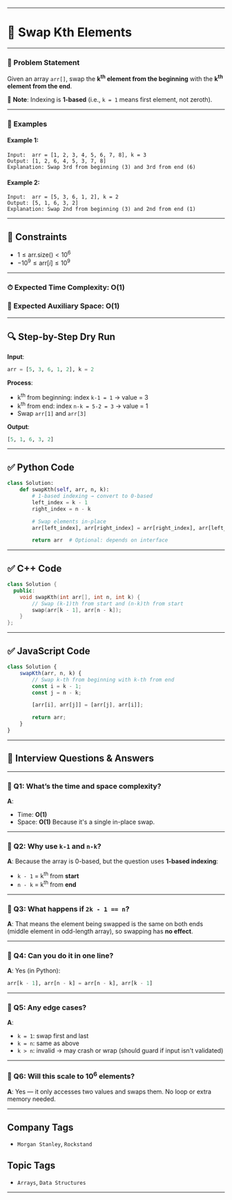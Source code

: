 
---

# 🔄 Swap Kth Elements

---

### 🧾 Problem Statement

Given an array `arr[]`, swap the **k<sup>th</sup> element from the beginning** with the **k<sup>th</sup> element from the end**.

📝 **Note**: Indexing is **1-based** (i.e., `k = 1` means first element, not zeroth).

---

### 🧪 Examples

#### Example 1:

```
Input:  arr = [1, 2, 3, 4, 5, 6, 7, 8], k = 3  
Output: [1, 2, 6, 4, 5, 3, 7, 8]  
Explanation: Swap 3rd from beginning (3) and 3rd from end (6)
```

#### Example 2:

```
Input:  arr = [5, 3, 6, 1, 2], k = 2  
Output: [5, 1, 6, 3, 2]  
Explanation: Swap 2nd from beginning (3) and 2nd from end (1)
```

---

## 📌 Constraints

* $1 \leq \text{arr.size()} < 10^6$
* $-10^9 \leq \text{arr}[i] \leq 10^9$

---

### ⏱ Expected Time Complexity: O(1)

### 💾 Expected Auxiliary Space: O(1)

---

## 🔍 Step-by-Step Dry Run

**Input**:

```python
arr = [5, 3, 6, 1, 2], k = 2
```

**Process**:

* k<sup>th</sup> from beginning: index `k-1 = 1` → value = 3
* k<sup>th</sup> from end: index `n-k = 5-2 = 3` → value = 1
* Swap `arr[1]` and `arr[3]`

**Output**:

```python
[5, 1, 6, 3, 2]
```

---

## ✅ Python Code

```python
class Solution:
    def swapKth(self, arr, n, k):
        # 1-based indexing → convert to 0-based
        left_index = k - 1
        right_index = n - k

        # Swap elements in-place
        arr[left_index], arr[right_index] = arr[right_index], arr[left_index]

        return arr  # Optional: depends on interface
```

---

## ✅ C++ Code

```cpp
class Solution {
  public:
    void swapKth(int arr[], int n, int k) {
        // Swap (k-1)th from start and (n-k)th from start
        swap(arr[k - 1], arr[n - k]);
    }
};
```

---

## ✅ JavaScript Code

```javascript
class Solution {
    swapKth(arr, n, k) {
        // Swap k-th from beginning with k-th from end
        const i = k - 1;
        const j = n - k;

        [arr[i], arr[j]] = [arr[j], arr[i]];

        return arr;
    }
}
```

---

## 🤔 Interview Questions & Answers

---

### 🔹 Q1: What’s the time and space complexity?

**A**:

* Time: **O(1)**
* Space: **O(1)**
  Because it's a single in-place swap.

---

### 🔹 Q2: Why use `k-1` and `n-k`?

**A**:
Because the array is 0-based, but the question uses **1-based indexing**:

* `k - 1` = k<sup>th</sup> from **start**
* `n - k` = k<sup>th</sup> from **end**

---

### 🔹 Q3: What happens if `2k - 1 == n`?

**A**:
That means the element being swapped is the same on both ends (middle element in odd-length array), so swapping has **no effect**.

---

### 🔹 Q4: Can you do it in one line?

**A**:
Yes (in Python):

```python
arr[k - 1], arr[n - k] = arr[n - k], arr[k - 1]
```

---

### 🔹 Q5: Any edge cases?

**A**:

* `k = 1`: swap first and last
* `k = n`: same as above
* `k > n`: invalid → may crash or wrap (should guard if input isn't validated)

---

### 🔹 Q6: Will this scale to 10<sup>6</sup> elements?

**A**:
Yes — it only accesses two values and swaps them. No loop or extra memory needed.

---

## Company Tags

* `Morgan Stanley`, `Rockstand`

## Topic Tags

* `Arrays`, `Data Structures`

---

